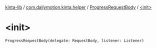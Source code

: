[kinta-lib](../../index.md) / [com.dailymotion.kinta.helper](../index.md) / [ProgressRequestBody](index.md) / [&lt;init&gt;](./-init-.md)

# &lt;init&gt;

`ProgressRequestBody(delegate: RequestBody, listener: Listener)`